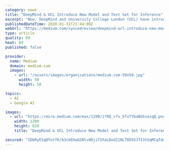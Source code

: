 ```yaml
---
category: news
title: "DeepMind & UCL Introduce New Model and Test Set for Inference"
excerpt: "Now, DeepMind and University College London (UCL) have introduced a new deep network called MEMO which matches SOTA results on Facebook’s bAbI dataset for testing text understanding and ..."
publishedDateTime: 2020-01-31T21:44:00Z
webUrl: "https://medium.com/syncedreview/deepmind-ucl-introduce-new-model-and-test-set-for-inference-582d9446e66e"
type: article
quality: 69
heat: 69
published: false

provider:
  name: Medium
  domain: medium.com
  images:
    - url: "/assets/images/organizations/medium.com-50x50.jpg"
      width: 50
      height: 50

topics:
  - AI
  - Google AI

images:
  - url: "https://miro.medium.com/max/1200/1*RQ_r7v_hTxTY6aBdSsezqQ.png"
    width: 1200
    height: 620
    title: "DeepMind & UCL Introduce New Model and Test Set for Inference"

secured: "IDbRyE5qDTotfK/b3c6EHaQZNlvOOjiT2XaLDoU21NLT8D55J7I3tSqMCqTdAYyAIxPwizQj/2KmK8ofBN+tUcMIp/46VKon+nRZ0sDrxkOTmqhp0+Awzagmn+aIfWe08Wti0qI4o+O0aevTfdxr5SdxYQQQKrBiGuI3Iq3ozuvuIc7HwxMCvX7RajUWikClousLreIqVRG2tmuV35nv5ACHhMcBNgzooIQ6XMEhpjSpuW0N6k5mp1aaJGjWL34QrAP072Nr0feoS+Bgu8C7nDmqo+mZ3+355aU760KnbSAYIqhC+6iFoYk3IsdrTaf/;7lq4vvEcpImbZ3cJiOufAg=="
---
```


